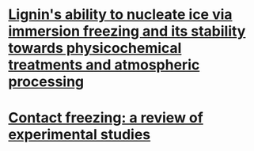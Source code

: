 # [Lignin's ability to nucleate ice via immersion freezing and its stability towards physicochemical treatments and atmospheric processing](https://acp.copernicus.org/articles/20/14509/2020/)
# [Contact freezing: a review of experimental studies](https://acp.copernicus.org/articles/13/9745/2013/)
